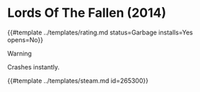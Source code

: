 # Lords Of The Fallen (2014)
<!-- script:Aliases [] -->

{{#template ../templates/rating.md status=Garbage installs=Yes opens=No}}

> [!WARNING]
> Crashes instantly.

{{#template ../templates/steam.md id=265300}}
